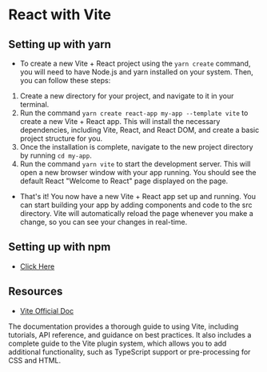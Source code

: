 # React with Vite

## Setting up with yarn

- To create a new Vite + React project using the ` yarn create ` command, you will need to have Node.js and yarn installed on your system. 
Then, you can follow these steps:

1. Create a new directory for your project, and navigate to it in your terminal.
2. Run the command ` yarn create react-app my-app --template vite ` to create a new Vite + React app. 
This will install the necessary dependencies, including Vite, React, and React DOM, and create a basic project structure for you.
3. Once the installation is complete, navigate to the new project directory by running ` cd my-app `.
4. Run the command ` yarn vite ` to start the development server. This will open a new browser window with your app running. 
You should see the default React "Welcome to React" page displayed on the page.

- That's it! You now have a new Vite + React app set up and running. You can start building your app by adding components and code to the src directory. Vite will automatically reload the page whenever you make a change, so you can see your changes in real-time.

## Setting up with npm

- [Click Here](https://github.com/AshM10/reactjs-journey/blob/main/scrimba-react/scrimba-react-vite.md)

## Resources

- [Vite Official Doc](https://vitejs.dev)

The documentation provides a thorough guide to using Vite, including tutorials, API reference, and guidance on best practices. 
It also includes a complete guide to the Vite plugin system, which allows you to add additional functionality, such as 
TypeScript support or pre-processing for CSS and HTML.
